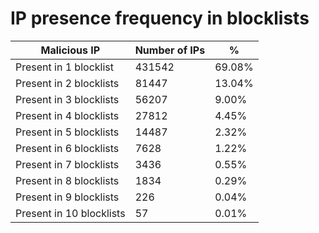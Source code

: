 # IP presence frequency in blocklists
| Malicious IP | Number of IPs | % |
|----|----|----|
| Present in 1 blocklist | 431542 | 69.08% |
| Present in 2 blocklists | 81447 | 13.04% |
| Present in 3 blocklists | 56207 | 9.00% |
| Present in 4 blocklists | 27812 | 4.45% |
| Present in 5 blocklists | 14487 | 2.32% |
| Present in 6 blocklists | 7628 | 1.22% |
| Present in 7 blocklists | 3436 | 0.55% |
| Present in 8 blocklists | 1834 | 0.29% |
| Present in 9 blocklists | 226 | 0.04% |
| Present in 10 blocklists | 57 | 0.01% |
